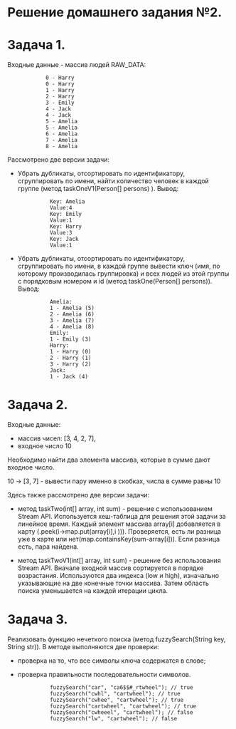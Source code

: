 # Решение домашнего задания №2.

# Задача 1. 
Входные данные - массив людей RAW_DATA:

                0 - Harry
                0 - Harry
                1 - Harry
                2 - Harry
                3 - Emily
                4 - Jack
                4 - Jack
                5 - Amelia
                5 - Amelia
                6 - Amelia
                7 - Amelia
                8 - Amelia

Рассмотрено две версии задачи:

- Убрать дубликаты, отсортировать по идентификатору, сгруппировать по имени, 
найти количество человек в каждой группе (метод taskOneV1(Person[] persons) ). 
Вывод:

                Key: Amelia
                Value:4
                Key: Emily
                Value:1
                Key: Harry
                Value:3
                Key: Jack
                Value:1

- Убрать дубликаты, отсортировать по идентификатору, сгруппировать по имени, 
в каждой группе вывести ключ (имя, по которому производилась группировка) и 
всех людей из этой группы с порядковым номером и id (метод taskOne(Person[] persons)). 
Вывод:

                Amelia:
                1 - Amelia (5)
                2 - Amelia (6)
                3 - Amelia (7)
                4 - Amelia (8)                
                Emily:
                1 - Emily (3)                
                Harry:
                1 - Harry (0)
                2 - Harry (1)
                3 - Harry (2)                
                Jack:
                1 - Jack (4)


# Задача 2.
Входные данные: 
- массив чисел: [3, 4, 2, 7], 
- входное число 10

Необходимо найти два элемента массива, которые в сумме дают входное число.

10 -> [3, 7] - вывести пару именно в скобках, числа в сумме равны 10

Здесь также рассмотрено две версии задачи:

- метод taskTwo(int[] array, int sum) - решение с использованием Stream API. 
Используется хеш-таблица для решения этой задачи за линейное время. 
Каждый элемент массива array[i] добавляется в карту (.peek(i->map.put(array[i],i ))). 
Проверяется, есть ли разница уже в карте или нет(map.containsKey(sum-array[i])). 
Если разница есть, пара найдена.

- метод taskTwoV1(int[] array, int sum) - решение без использования Stream API.
 Вначале входной массив сортируется в порядке возрастания.
 Используются два индекса (low и high), изначально указывающие на две конечные точки массива. 
 Затем область поиска уменьшается на каждой итерации цикла.


# Задача 3.
Реализовать функцию нечеткого поиска (метод fuzzySearch(String key, String str)).
В методе выполняются две проверки:
- проверка на то, что все символы ключа содержатся в слове;
- проверка правильности последовательности символов.
            
                fuzzySearch("car", "ca6$$#_rtwheel"); // true
                fuzzySearch("cwhl", "cartwheel"); // true
                fuzzySearch("cwhee", "cartwheel"); // true
                fuzzySearch("cartwheel", "cartwheel"); // true
                fuzzySearch("cwheeel", "cartwheel"); // false
                fuzzySearch("lw", "cartwheel"); // false
